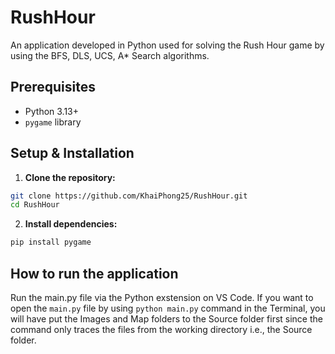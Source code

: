 # RushHour 

An application developed in Python used for solving the Rush Hour game by using the BFS, DLS, UCS, A* Search algorithms.

## Prerequisites

*   Python 3.13+
*   `pygame` library


## Setup & Installation

1. **Clone the repository:**

```bash
git clone https://github.com/KhaiPhong25/RushHour.git
cd RushHour
```

2. **Install dependencies:**

```bash
pip install pygame
```

## How to run the application
Run the main.py file via the Python exstension on VS Code. If you want to open the `main.py` file by using  `python main.py` command in the Terminal, you will have put the Images and Map folders to the Source folder first since the command only traces the files from the working directory i.e., the Source folder.